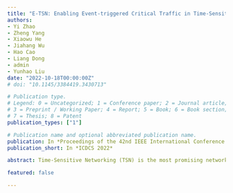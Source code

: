 ```yaml
---
title: "E-TSN: Enabling Event-triggered Critical Traffic in Time-Sensitive Networking for Industrial Applications"
authors:
- Yi Zhao
- Zheng Yang
- Xiaowu He
- Jiahang Wu
- Hao Cao
- Liang Dong
- admin
- Yunhao Liu
date: "2022-10-18T00:00:00Z"
# doi: "10.1145/3384419.3430713"

# Publication type.
# Legend: 0 = Uncategorized; 1 = Conference paper; 2 = Journal article;
# 3 = Preprint / Working Paper; 4 = Report; 5 = Book; 6 = Book section;
# 7 = Thesis; 8 = Patent
publication_types: ["1"]

# Publication name and optional abbreviated publication name.
publication: In *Proceedings of the 42nd IEEE International Conference on Distributed Computing Systems*
publication_short: In *ICDCS 2022*

abstract: Time-Sensitive Networking (TSN) is the most promising network technology for Industry 4.0. A series of IEEE standards on TSN introduce deterministic transmission into standard Ethernet. Under the current paradigm, TSN can only schedule the deterministic transmission of time-triggered critical traffic (TCT), neglecting the other type of traffic in industrial cyber physical systems, i.e., event-triggered critical traffic (ECT). So in this work, we propose a new paradigm for TSN scheduling named E-TSN, which can provide deterministic transmission for both TCT and ECT. The three techniques of E-TSN, i.e., probabilistic stream, prioritized slot sharing, and prudent reservation, enable the deterministic transmission of ECT in TSN, and at the same time, protect TCT from the impacts of ECT. We also develop and make public a TSN evaluation toolkit to fill the gap in TSN study between algorithm design and experimental validation. The experiments show that E-TSN can reduce the latency and jitter of ECT by at least an order of magnitude compared to state-of-theart methods. By enabling reliable and timely delivery of ECT in TSN for the first time, E-TSN can broaden the application scope of TSN in industry.

featured: false

---
```

